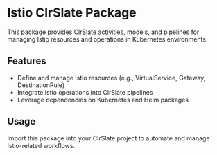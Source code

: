 # Istio ClrSlate Package

This package provides ClrSlate activities, models, and pipelines for managing Istio resources and operations in Kubernetes environments.

## Features

- Define and manage Istio resources (e.g., VirtualService, Gateway, DestinationRule)
- Integrate Istio operations into ClrSlate pipelines
- Leverage dependencies on Kubernetes and Helm packages

## Usage

Import this package into your ClrSlate project to automate and manage Istio-related workflows.